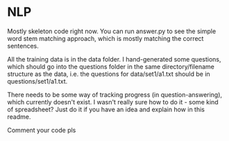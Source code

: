 # NLP

Mostly skeleton code right now. You can run answer.py to see the simple word stem matching approach, which is mostly matching the correct sentences.

All the training data is in the data folder. I hand-generated some questions, which should go into the questions folder in the same directory/filename structure as the data, i.e. the questions for data/set1/a1.txt should be in questions/set1/a1.txt. 

There needs to be some way of tracking progress (in question-answering), which currently doesn't exist. I wasn't really sure how to do it - some kind of spreadsheet? Just do it if you have an idea and explain how in this readme.

Comment your code pls
